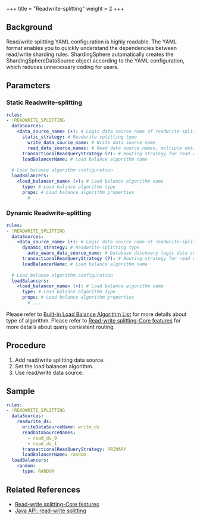 +++
title = "Readwrite-splitting"
weight = 2
+++

## Background
Read/write splitting YAML configuration is highly readable. The YAML format enables you to quickly understand the dependencies between read/write sharding rules. ShardingSphere automatically creates the ShardingSphereDataSource object according to the YAML configuration, which reduces unnecessary coding for users.

## Parameters

### Static Readwrite-splitting

```yaml
rules:
- !READWRITE_SPLITTING
  dataSources:
    <data_source_name> (+): # Logic data source name of readwrite-splitting
      static_strategy: # Readwrite-splitting type
        write_data_source_name: # Write data source name
        read_data_source_names: # Read data source names, multiple data source names separated with comma
      transactionalReadQueryStrategy (?): # Routing strategy for read query within a transaction, values include: PRIMARY (to primary), FIXED (to fixed data source), DYNAMIC (to any data source), default value: DYNAMIC
      loadBalancerName: # Load balance algorithm name
  
  # Load balance algorithm configuration
  loadBalancers:
    <load_balancer_name> (+): # Load balance algorithm name
      type: # Load balance algorithm type
      props: # Load balance algorithm properties
        # ...
```

### Dynamic Readwrite-splitting

```yaml
rules:
- !READWRITE_SPLITTING
  dataSources:
    <data_source_name> (+): # Logic data source name of readwrite-splitting
      dynamic_strategy: # Readwrite-splitting type
        auto_aware_data_source_name: # Database discovery logic data source name
      transactionalReadQueryStrategy (?): # Routing strategy for read query within a transaction, values include: PRIMARY (to primary), FIXED (to fixed data source), DYNAMIC (to any data source), default value: DYNAMIC
      loadBalancerName: # Load balance algorithm name
  
  # Load balance algorithm configuration
  loadBalancers:
    <load_balancer_name> (+): # Load balance algorithm name
      type: # Load balance algorithm type
      props: # Load balance algorithm properties
        # ...
```

Please refer to [Built-in Load Balance Algorithm List](/en/user-manual/common-config/builtin-algorithm/load-balance) for more details about type of algorithm.
Please refer to [Read-write splitting-Core features](/en/features/readwrite-splitting/) for more details about query consistent routing.

## Procedure
1. Add read/write splitting data source.
2. Set the load balancer algorithm.
3. Use read/write data source.

## Sample
```yaml
rules:
- !READWRITE_SPLITTING
  dataSources:
    readwrite_ds:
      writeDataSourceName: write_ds
      readDataSourceNames:
        - read_ds_0
        - read_ds_1
      transactionalReadQueryStrategy: PRIMARY
      loadBalancerName: random
  loadBalancers:
    random:
      type: RANDOM
```

## Related References

- [Read-write splitting-Core features](/en/features/readwrite-splitting/)
- [Java API: read-write splitting](/en/user-manual/shardingsphere-jdbc/java-api/rules/readwrite-splitting/)
